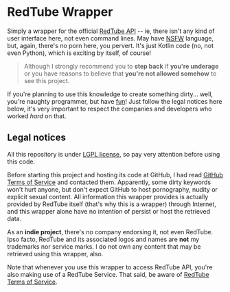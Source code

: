 # RedTube Wrapper

Simply a wrapper for the official [RedTube API](https://api.redtube.com/docs/)
-- ie, there isn't any kind of user interface here, not even command lines.
May have [NSFW](https://en.wikipedia.org/wiki/Not_safe_for_work) language, but,
again, there's no porn here, you pervert. It's just Kotlin code (no, not
even Python), which is exciting by itself, of course!

> Although I strongly recommend you to **step back** if **you're underage**
> or you have reasons to believe that **you're not allowed somehow** to see this project.

If you're planning to use this knowledge to create something dirty... well,
you're naughty programmer, but have [fun](https://kotlinlang.org/docs/reference/functions.html)!
Just follow the legal notices here below, it's very important to respect the companies and developers
who worked _hard_ on that.

## Legal notices

All this repository is under [LGPL license](https://github.com/Mazuh/RedTube-Wrapper/blob/master/LICENSE), so pay very attention
before using this code.

Before starting this project and hosting its code at GitHub, I had read
[GitHub Terms of Service](https://help.github.com/articles/github-terms-of-service/)
and contacted them. Apparently, some dirty keywords won't
hurt anyone, but don't expect GitHub to host pornography, nudity or explicit sexual
content. All information this wrapper provides is actually provided by RedTube
itself (that's why this is a wrapper) through Internet, and this wrapper alone have no
intention of persist or host the retrieved data.

As an **indie project**, there's no company endorsing it, not even RedTube.
Ipso facto, RedTube and its associated logos and names are **not** my trademarks
nor service marks. I do not own any content that may be retrieved using this
wrapper, also.

Note that whenever you use this wrapper to access RedTube API, you're also making use of a RedTube
Service. That said, be aware of [RedTube Terms of Service](https://www.redtube.com/information#terms).
